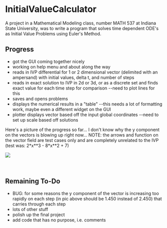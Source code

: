 # InitialValueCalculator
A project in a Mathematical Modeling class, number MATH 537 at Indiana State University, was to write a program that solves time dependent ODE's as Initial Value Problems using Euler's Method.


<h2>Progress</h2>
<ul>
  <li>got the GUI coming together nicely</li>
  <li>working on help menu and about along the way</li>
  <li>reads in IVP differential for 1 or 2 dimensional vector (delimited with an ampersand) with initial values, delta t, and number of steps</li>
  <li>reads in exact solution to IVP in 2d or 3d, or as a discrete set and finds exact value for each time step for comparison --need to plot lines for this</li>
  <li>saves and opens problems</li>
  <li>displays the numerical results in a "table" --this needs a lot of formatting work, maybe even a different widget on the GUI</li>
  <li>plotter displays vector based off the input global coordinates --need to set up scale based off solutions</li>
</ul>

<p>Here's a picture of the progress so far... I don't know why the y component on the vectors is blowing up right now... NOTE: the arrows and function on the vector field are test cases only and are completely unrelated to the IVP (test was: 2*x**3 - 8*x**2 + 7)</p>

<img src="https://user-images.githubusercontent.com/50467171/160255630-b5901f19-7970-4de9-b075-18dd932bd96c.png"/>

<br>
<br>
<br>
<h2>Remaining To-Do</h2>
<ul>
  <li>BUG: for some reasons the y component of the vector is increasing too rapidly on each step (in pic above should be 1.450 instead of 2.450) that carries through each step</li>
  <li>lots of other stuff</li>
  <li>polish up the final project</li>
  <li>add code that has no purpose, i.e. comments</li>
</ul>
<br>
<br>


